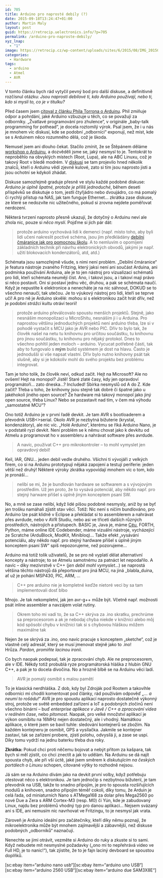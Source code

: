 ```yaml
---
id: 705
title: Arduino pro naprosté debily (?)
date: 2015-09-18T13:24:47+01:00
author: Martin Maly
layout: post
guid: https://retrocip.uelectronics.info/?p=705
permalink: /arduino-pro-naproste-debily/
xyz_lnap:
  - "1"
image: https://retrocip.cz/wp-content/uploads/sites/6/2015/08/IMG_20150822_102301-1140x198.jpg
categories:
  - Hardware
tags:
  - arduino
  - Atmel
  - AVR
---
```

V tomto článku bych rád vytyčil pevný bod pro další diskuse, a definitivně rozčísnul otázku: _Jsou naprostí debilové ti, kdo Arduino používají, nebo ti, kdo si myslí to, co je v titulku?_

<!--more-->

Před časem jsem [citoval z článku Phila Torrona o Arduinu](https://kcc.misantrop.info/2015/05/21/jednoduche/). Phil zmiňuje odpor a pohrdání, jaké Arduino vzbuzuje u těch, co se považují za odborníky. &#8222;Žvatlavé programování pro zhulence&#8220;, v originále &#8222;baby-talk programming for pothead&#8220;, je docela roztomilý výrok. Psal jsem, že i u nás je mnohem víc diskusí, kde se podobní &#8222;odborníci&#8220; exponují, než míst, kde se s Arduinem něco rozumného dělá, což je škoda.

Nemusel jsem ani dlouho čekat. Stačilo zmínit, že se Štěpánem děláme [workshop o Arduinu](https://arduino101.cz), a dozvěděli jsme se, jaký nesmysl to je. Tentokrát to neproběhlo na obvyklých místech (Root, Lupa), ale na ABC Linuxu, což je takový Root v bledě modrém. V [diskusi](https://www.abclinuxu.cz/zpravicky/workshop-arduino-101-v-brne) se tam projevilo hned několik znalců, kteří o Arduinu vědí zjevně kulové, zato si tím jsou naprosto jisti a jsou ochotní se kdykoli zhádat.

Diskuse samozřejmě graduje přesně ve stylu každé podobné diskuse: _Arduino je úplně špatné, protože je příliš jednoduché_, během deseti příspěvků se diskutuje o tom, jestli čtyřjádro nebo dvoujádro, co má pomalý či rychlý přístup na NAS, jak tam funguje Ethernet&#8230; zkrátka zase diskuse, ze které se nedozvíte nic užitečného, pokud si zrovna nejdete poměřovat nerdození.

Některá tvrzení naprosto přesně ukazují, že dotyčný o Arduinu neví ale zhola nic, pouze si _něco myslí_. Pojďme si jich pár dát:

> protože arduino vychovává lidi k demenci (např. místo toho, aby byli lidi učeni nakreslit poctivé schéma, jsou jim předkládány [debilní čmáranice jak pro pomocnou školu](https://2.bp.blogspot.com/-yaibZo6IhvE/TzA7XA_TQBI/AAAAAAAAA2I/EU-fPE-YEDk/s1600/Pneumatic-Servo-Schematic_bb.png). A to nemluvím o opomíjení základních technik při návrhu elektronických obvodů, jakými je např. užití blokovacích kondenzátorů, atd, atd.)

Schémata jsou samozřejmě všude, s nimi není problém. &#8222;Debilní čmáranice&#8220; je featura nástroje zvaného Fritzing, který jaksi není ani součást Arduina, ani podmínka používání Arduina, ale je to jen nástroj pro vizualizaci schématů pro lidi, kteří schémata neumějí číst. Ano, i takoví jsou, a i takoví mají právo si něco postavit. Oni si postaví jednu věc, druhou, a pak se schémata naučí. Když je nepustíte k elektronice a nenecháte je na nic sáhnout, DOKUD se to všechno nenaučí, tak utečou. Je to výukový nástroj pro lidi, kteří se teprve učí! A pro ně je Arduino skvělé: mohou si s elektronikou začít hrát dřív, než je podobní _strážci kultu_ otráví teorií!

> protože arduino převálcovalo spoustu menších projektů. Stejně, jako nesnáším monopolizaci u MicroShitu, nesnáším ji i u Arduina. Pro naprostou většinu jednoduchých projektů není arduino třeba, lze si v pohodě vystačit s MCU jako je AVR nebo PIC. Dřív to bylo tak, že člověk našel na netu tu knihovnu pro určitou součástku, tu knihovnu pro jinou součástku, tu knihovnu pro nějaký protokol. Dnes to všechno pohltil jeden moloch &#8211; arduino. Vycucat potřebné části, tak aby to fungovalo s **mým** build systémem je dost na hlavu. Často je jednodušší si vše napsat vlastní. Dřív bylo nutno knihovny psát tak slušně, aby si je kdokoliv mohl do svého projektu bez problému integrovat.

Tam je toho tolik, že člověk neví, odkud začít. Hejt na Microsoft? Ale no ovšem! Hejt na monopol? Jistě! Staré zlaté časy, kdy jen opravdoví programátoři&#8230; zato dneska&#8230;? Included! Sbírka nesmyslů od A do Z. Kde začít? Třeba u toho, že knihovny jsou stejně tak dobré či špatné jako u jakéhokoli jiného open source? Že hardware má takový monopol jako jiný open source, třeba Linux? Nebo se pozastavit nad tím, v čem má výhodu &#8222;samostatné MCU&#8220;?

Ono totiž Arduino je v první řadě devkit. Je tam AVR s bootloaderem a převodník USB<>serial. Okolo AVR je nezbytná bižuterie (krystal, kondenzátory), ale nic víc. &#8222;Holé Arduino&#8220;, kterému se říká Arduino Nano, je v podstatě ryzí devkit. Není problém se k němu chovat jako k devkitu od Atmelu a programovat ho v assembleru a nahrávat software přes avrdude.

> A navíc, používat C++ pro mikrokontroler &#8211; to mohl vymyslet jen opravdový debil!

Keil, IAR, GNU&#8230; jeden debil vedle druhého. Všichni ti vývojáři z velkých firem, co si na Arduinu prototypují nějaká zapojení a testují periferie: jeden větší než druhý! Některé výroky zkrátka vypovídají mnohem víc o tom, kdo je pronáší&#8230;

> nelíbí se mi, že je bundlován hardware se softwarem a s vývojovým prostředím. Už jen proto, že to vysává potenciál, aby někdo např. pro stejný harware přišel s úplně jiným konceptem psaní SW.

No, a mně se zase nelíbí, když lidé píšou podobné nesmysly, aniž by se byť jen trošku namáhali zjistit stav věcí. Totiž: Nic není s ničím bundlováno, pro Arduino lze psát klidně v Eclipse a překládat si to assemblerem a nahrávat přes avrdude, nebo v AVR Studiu, nebo asi ve třiceti dalších různých prostředích, nástrojích a přístupech. BASIC je, Java je, máme [Céu](https://arduino.cc/forum/index.php/topic,90129.0.html), FORTH, Python, máme online IDE Codebender, máme vizuální nástroje, vycházející ze Scratche (ArduBlock, ModKit, Minibloq)&#8230; Takže efekt &#8222;vysávání potenciálu, aby někdo např. pro stejný hardware přišel s úplně jiným konceptem psaní SW&#8220; spíš nepozorujeme, než pozorujeme&#8230;



Arduino má totiž tolik uživatelů, že se pro ně vyplatí dělat alternativní koncepty a nástroje; to se Atmelu samotnému za patnáct let nepodařilo. A navíc &#8211; díky mezivrstvě v C++ (_jen debil mohl vymyslet&#8230;_) se naprostá většina těchto nástrojů dá přeportovat pro jiná MCU, na jiná _blabla_duina, ať už je pohání MSP430, PIC, ARM, &#8230;

> C++ pre arduino nie je kompletné keďže nietoré veci by sa tam implementovali dosť blbo

Mnojo. Je tak nekompletní, jak jen avr-g++ může být. Včetně např. možnosti psát inline assembler a navzájem volat rutiny.

> Okrem toho mi vadí to, že sa C++ skrýva za .ino skratku, prechrúme sa preprocesorom a ak je nebodaj chyba niekde v knižnici alebo môj kód spôsobí chybu v knižnici tak si s chybovou hláškou môžem maximálne tak

Nejen že se skrývá za .ino, ono navíc pracuje s konceptem &#8222;sketche&#8220;, což je vlastně celý adresář, který se musí jmenovat stejně jako to .ino! Hrůza. _Pardon, promiňte lacinou ironii_.

Co bych naopak podepsal, tak je zpracování chyb. Ale ne preprocesorem, ale v IDE. Někdy totiž probublá ryze programátorská hláška z hlubin GNU C++, a pak je to docela divočina. No a hrozně blbě se na Arduinu věci ladí.

> AVR je pomalý osmibit s malou pamětí

To je klasická nerdhláška. Z dob, kdy byl Zdroják pod Rootem a takovíhle odborníci mi chodili komentovat pod články, rád používám odpověď _&#8222;&#8230; a neumí to rošádu!_&#8220; AVR je pro spoustu aplikací naprosto dostatečně výkonný stroj, protože ve světě embedded zařízení a IoT a podobných zločinů není všechno binární &#8211; buď _enterprise aplikace v Javě / C++ a zpracování videa v reálném čase_, nebo _pitomost_. Naopak, pro velké množství aplikací je výkon osmibitu na 16MHz nejen dostatečný, ale i vhodný. Namátkou aplikace, o které jsem se bavil tuhle: sledování kontejnerů se zbožím. Na každém kontejneru je osmibit, GPS a vysílačka. Jakmile se kontejner zastaví, tak se zařízení probere, zjistí polohu, odvysílá ji, a zase se uspí. Díky tomu vydrží na jednu baterku třeba dva roky.

**Zkrátka:** Pokud chci proti něčemu bojovat a nebýt přitom za kašpara, tak bych si měl zjistit, co chci znectít a jak to udělám. Na Arduinu se dá najít spousta chyb, ale při vší úctě, jaké jsem směrem k _diskutujícím na českých portálech o Linuxu_ schopen, citované výtky to rozhodně nejsou.

Já sám se na Arduino dívám jako na devkit první volby, když potřebuju otestovat něco s elektronikou. Je tam jednočip s nezbytnou bižuterií, je tam převodník na USB, takže to snadno připojím, je pro to spousta rozšiřujících modulů a knihoven, snadno připojím téměř cokoli, díky tomu, že Arduin je celá řada, od miniaturních Nano s ATMega168 za dolar přes Mega2560 po nové Due a Zera s ARM Cortex-M3 (resp. M0) či Yún, kde je zabudovaný Linux, najdu bez problémů vhodný typ pro danou aplikaci&#8230; Nejsem svázaný ani s IDE, ani nemusím nic navrhovat ve Fritzingu, to je nesmysl jak vrata.

Zároveň je Arduino ideální pro začátečníky, kteří díky němu poznají, že mikroelektronika může být mnohem zajímavější a zábavnější, než diskuse podobných &#8222;odborníků&#8220; naznačují.

Nenechte se jimi otrávit, vezměte si Arduino do ruky a zkuste si to sami. Když nebudete mít nesmyslné požadavky (&#8222;ono mi to nepřehrává video ve Full HD, je to nanic!&#8220;), tak zjistíte, že to je fajn laciný devboard se spoustou doplňků.

\[sc:ebay item=&#8220;arduino nano usb&#8220;\]\[sc:ebay item=&#8220;arduino uno USB&#8220;\]\[sc:ebay item=&#8220;arduino 2560 USB&#8220;\]\[sc:ebay item=&#8220;arduino due SAM3X8E&#8220;\]